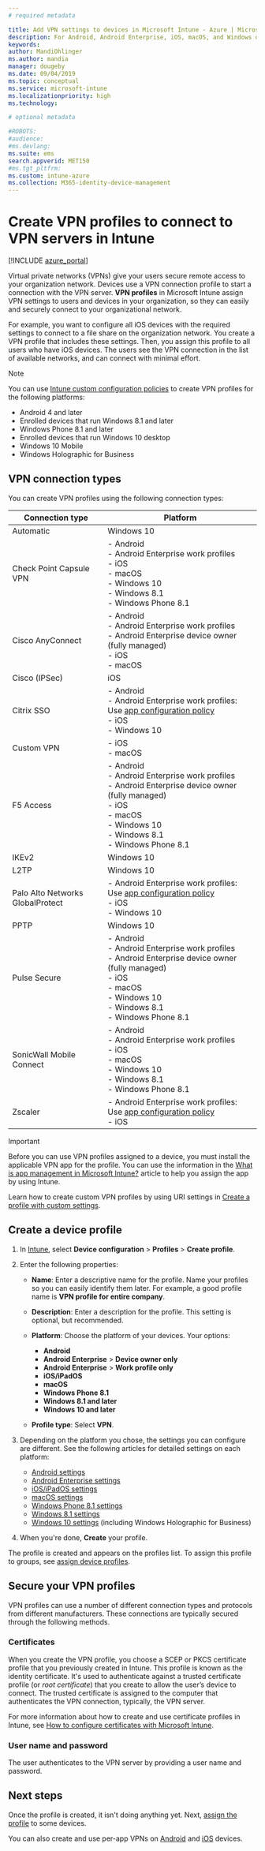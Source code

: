 ```yaml
---
# required metadata

title: Add VPN settings to devices in Microsoft Intune - Azure | Microsoft Docs
description: For Android, Android Enterprise, iOS, macOS, and Windows devices, use built-in settings to create virtual private network (VPN) connections in Microsoft Intune.
keywords:
author: MandiOhlinger
ms.author: mandia
manager: dougeby
ms.date: 09/04/2019
ms.topic: conceptual
ms.service: microsoft-intune
ms.localizationpriority: high
ms.technology:

# optional metadata

#ROBOTS:
#audience:
#ms.devlang:
ms.suite: ems
search.appverid: MET150
#ms.tgt_pltfrm:
ms.custom: intune-azure
ms.collection: M365-identity-device-management
---
```


# Create VPN profiles to connect to VPN servers in Intune

[!INCLUDE [azure_portal](../includes/azure_portal.md)]

Virtual private networks (VPNs) give your users secure remote access to your organization network. Devices use a VPN connection profile to start a connection with the VPN server. **VPN profiles** in Microsoft Intune assign VPN settings to users and devices in your organization, so they can easily and securely connect to your organizational network.

For example, you want to configure all iOS devices with the required settings to connect to a file share on the organization network. You create a VPN profile that includes these settings. Then, you assign this profile to all users who have iOS devices. The users see the VPN connection in the list of available networks, and can connect with minimal effort.

> [!NOTE]
> You can use [Intune custom configuration policies](../custom-settings-configure.md) to create VPN profiles for the following platforms:
>
> * Android 4 and later
> * Enrolled devices that run Windows 8.1 and later
> * Windows Phone 8.1 and later
> * Enrolled devices that run Windows 10 desktop
> * Windows 10 Mobile
> * Windows Holographic for Business

## VPN connection types

You can create VPN profiles using the following connection types:

|Connection type|Platform|
|-|-|
|Automatic|Windows 10|
|Check Point Capsule VPN|- Android<br/>- Android Enterprise work profiles<br/>- iOS<br/>- macOS<br/>- Windows 10<br/>- Windows 8.1<br/>- Windows Phone 8.1|
|Cisco AnyConnect|- Android<br/>- Android Enterprise work profiles<br/>- Android Enterprise device owner (fully managed)<br/>- iOS<br/>- macOS|
|Cisco (IPSec)|iOS|
|Citrix SSO|- Android<br/>- Android Enterprise work profiles: Use [app configuration policy](../apps/app-configuration-policies-use-android.md)<br/>- iOS<br/>- Windows 10|
|Custom VPN|- iOS<br/>- macOS|
|F5 Access|- Android<br/>- Android Enterprise work profiles<br/>- Android Enterprise device owner (fully managed)<br/>- iOS<br/>- macOS<br/>- Windows 10<br/>- Windows 8.1<br/>- Windows Phone 8.1|
|IKEv2|Windows 10|
|L2TP|Windows 10|
|Palo Alto Networks GlobalProtect|- Android Enterprise work profiles: Use [app configuration policy](../apps/app-configuration-policies-use-android.md)<br/>- iOS<br/>- Windows 10|
|PPTP|Windows 10|
|Pulse Secure|- Android<br/>- Android Enterprise work profiles<br/>- Android Enterprise device owner (fully managed)<br/>- iOS<br/>- macOS<br/>- Windows 10<br/>- Windows 8.1<br/>- Windows Phone 8.1|
|SonicWall Mobile Connect|- Android<br/>- Android Enterprise work profiles<br/>- iOS<br/>- macOS<br/>- Windows 10<br/>- Windows 8.1<br/>- Windows Phone 8.1|
|Zscaler|- Android Enterprise work profiles: Use [app configuration policy](../apps/app-configuration-policies-use-android.md)<br/>- iOS|

> [!IMPORTANT]
> Before you can use VPN profiles assigned to a device, you must install the applicable VPN app for the profile. You can use the information in the [What is app management in Microsoft Intune?](../apps/app-management.md) article to help you assign the app by using Intune.  

Learn how to  create custom VPN profiles by using URI settings in [Create a profile with custom settings](../custom-settings-configure.md).

## Create a device profile

1. In [Intune](https://go.microsoft.com/fwlink/?linkid=2090973), select **Device configuration** > **Profiles** > **Create profile**.
2. Enter the following properties:

    - **Name**: Enter a descriptive name for the profile. Name your profiles so you can easily identify them later. For example, a good profile name is **VPN profile for entire company**.
    - **Description**: Enter a description for the profile. This setting is optional, but recommended.
    - **Platform**: Choose the platform of your devices. Your options:

      - **Android**
      - **Android Enterprise** > **Device owner only**
      - **Android Enterprise** > **Work profile only**
      - **iOS/iPadOS**
      - **macOS**
      - **Windows Phone 8.1**
      - **Windows 8.1 and later**
      - **Windows 10 and later**

    - **Profile type**: Select **VPN**.

3. Depending on the platform you chose, the settings you can configure are different. See the following articles for detailed settings on each platform:

    - [Android settings](../vpn-settings-android.md)
    - [Android Enterprise settings](../vpn-settings-android-enterprise.md)
    - [iOS/iPadOS settings](vpn-settings-ios.md)
    - [macOS settings](vpn-settings-macos.md)
    - [Windows Phone 8.1 settings](vpn-settings-windows-phone-8-1.md)
    - [Windows 8.1 settings](vpn-settings-windows-8-1.md)
    - [Windows 10 settings](vpn-settings-windows-10.md) (including Windows Holographic for Business)

4. When you're done, **Create** your profile.

The profile is created and appears on the profiles list. To assign this profile to groups, see [assign device profiles](../device-profile-assign.md).

## Secure your VPN profiles

VPN profiles can use a number of different connection types and protocols from different manufacturers. These connections are typically secured through the following methods.

### Certificates

When you create the VPN profile, you choose a SCEP or PKCS certificate profile that you previously created in Intune. This profile is known as the identity certificate. It's used to authenticate against a trusted certificate profile (or *root certificate*) that you create to allow the user’s device to connect. The trusted certificate is assigned to the computer that authenticates the VPN connection, typically, the VPN server.

For more information about how to create and use certificate profiles in Intune, see [How to configure certificates with Microsoft Intune](../protect/certificates-configure.md).

### User name and password

The user authenticates to the VPN server by providing a user name and password.

## Next steps

Once the profile is created, it isn't doing anything yet. Next, [assign the profile](../device-profile-assign.md) to some devices.

You can also create and use per-app VPNs on [Android](android-pulse-secure-per-app-vpn.md) and [iOS](../vpn-setting-configure-per-app.md) devices.

